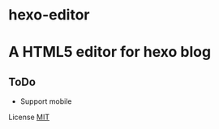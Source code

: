 # hexo-editor
# A HTML5 editor for hexo blog

ToDo
----
* Support mobile

License
[MIT](http://opensource.org/licenses/MIT)
